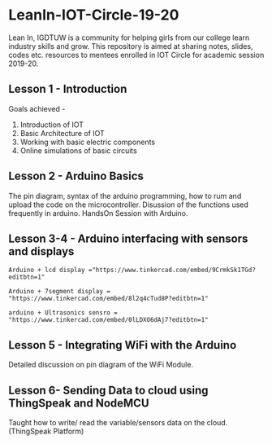# LeanIn-IOT-Circle-19-20
Lean In, IGDTUW is a community for helping girls from our college learn industry skills and grow. This repository is aimed at sharing notes, slides, codes etc. resources to mentees enrolled in IOT Circle for academic session 2019-20. 

## Lesson 1 - Introduction
Goals achieved - 
  1. Introduction of IOT
  2. Basic Architecture of IOT
  3. Working with basic electric components
  4. Online simulations of basic circuits
  
## Lesson 2 - Arduino Basics
   The pin diagram, syntax of the arduino programming, how to rum and upload the code on the microcontroller. Disussion of the functions    used frequently in arduino. HandsOn Session with Arduino.
  
## Lesson 3-4 - Arduino interfacing with sensors and displays
    Arduino + lcd display ="https://www.tinkercad.com/embed/9CrmkSk1TGd?editbtn=1"
    
    Arduino + 7segment display = "https://www.tinkercad.com/embed/8l2q4cTud8P?editbtn=1"
    
    arduino + Ultrasonics sensro = "https://www.tinkercad.com/embed/0lLDXO6dAj7?editbtn=1"
## Lesson 5 - Integrating WiFi with the Arduino
   Detailed discussion on pin diagram of the WiFi Module.
   
## Lesson 6- Sending Data to cloud using ThingSpeak and NodeMCU
   Taught how to write/ read the variable/sensors data on the cloud.(ThingSpeak Platform)
